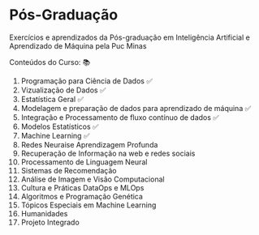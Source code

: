 # Pós-Graduação
Exercícios e aprendizados da Pós-graduação em Inteligência Artificial e Aprendizado de Máquina pela Puc Minas


Conteúdos do Curso: :books:
1. Programação para Ciência de Dados :white_check_mark:
2. Vizualização de Dados :white_check_mark:
3. Estatística Geral :white_check_mark:
4. Modelagem e preparação de dados para aprendizado de máquina :white_check_mark:
5. Integração e Processamento de fluxo contínuo de dados :white_check_mark:
6. Modelos Estatísticos :white_check_mark:
7. Machine Learning :white_check_mark:
8. Redes Neuraise Aprendizagem Profunda 
9. Recuperação de Informação na web e redes sociais
10. Processamento de Linguagem Neural
11. Sistemas de Recomendação
12. Análise de Imagem e Visão Computacional
13. Cultura e Práticas DataOps e MLOps
14. Algoritmos e Programação Genética
15. Tópicos Especiais em Machine Learning
16. Humanidades
17. Projeto Integrado
